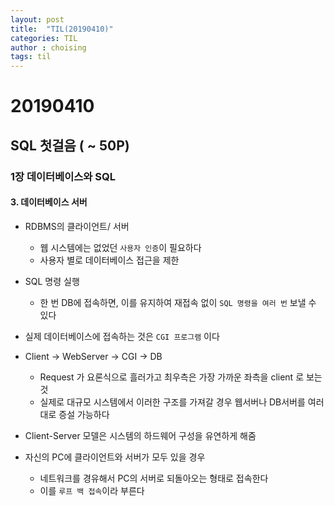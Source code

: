 ```yaml
---
layout: post
title:  "TIL(20190410)"
categories: TIL
author : choising
tags: til
---
```


# 20190410

## SQL 첫걸음 ( ~ 50P)

### 1장 데이터베이스와 SQL

#### 3. 데이터베이스 서버

- RDBMS의 클라이언트/ 서버
    - 웹 시스템에는 없었던 `사용자 인증`이 필요하다
    - 사용자 별로 데이터베이스 접근을 제한

- SQL 명령 실행
    - 한 번 DB에 접속하면, 이를 유지하여 재접속 없이 `SQL 명령을 여러 번` 보낼 수 있다

- 실제 데이터베이스에 접속하는 것은 `CGI 프로그램` 이다

- Client -> WebServer -> CGI -> DB
    - Request 가 요론식으로 흘러가고 최우측은 가장 가까운 좌측을 client 로 보는 것
    - 실제로 대규모 시스템에서 이러한 구조를 가져갈 경우 웹서버나 DB서버를 여러대로 증설 가능하다

- Client-Server 모델은 시스템의 하드웨어 구성을 유연하게 해줌

- 자신의 PC에 클라이언트와 서버가 모두 있을 경우
    - 네트워크를 경유해서 PC의 서버로 되돌아오는 형태로 접속한다
    - 이를 `루프 백 접속`이라 부른다



